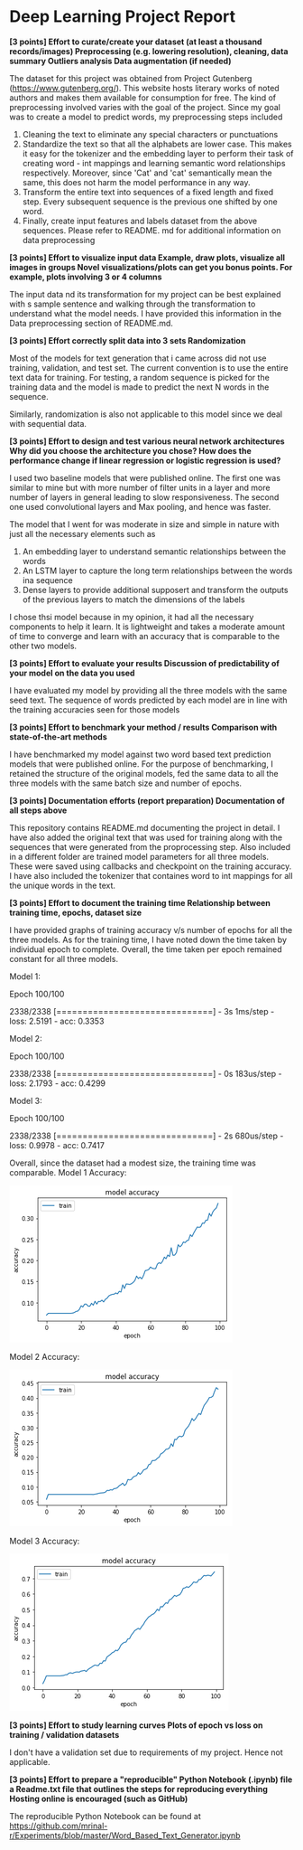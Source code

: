 # Deep Learning Project Report

**[3 points] Effort to curate/create your dataset (at least a thousand records/images)
Preprocessing (e.g. lowering resolution), cleaning, data summary
Outliers analysis
Data augmentation (if needed)**



The dataset for this project was obtained from Project Gutenberg (https://www.gutenberg.org/). This website hosts literary works of noted authors and makes them available for consumption for free. The kind of preprocessing involved varies with the goal of the project. Since my goal was to create a model to predict words, my preprocessing steps included

1. Cleaning the text to eliminate any special characters or punctuations
2. Standardize the text so that all the alphabets are lower case. This makes it easy for the tokenizer and the embedding layer to perform their task of creating word - int mappings and learning semantic word relationships respectively. Moreover, since 'Cat' and 'cat' semantically mean the same, this does not harm the model performance in any way.
3. Transform the entire text into sequences of a fixed length and fixed step. Every subsequent sequence is the previous one shifted by one word.
4. Finally, create input features and labels dataset from the above sequences. 
Please refer to README. md for additional information on data preprocessing



**[3 points] Effort to visualize input data
Example, draw plots, visualize all images in groups
Novel visualizations/plots can get you bonus points. For example, plots involving 3 or 4 columns**



The input data nd its transformation for my project can be best explained with s sample sentence and walking through the transformation to understand what the model needs. I have provided this information in the Data preprocessing section of README.md.



**[3 points] Effort correctly split data into 3 sets
Randomization**



Most of the models for text generation that i came across did not use training, validation, and test set. The current convention is to use the entire text data for training. For testing, a random sequence is picked for the training data and the model is made to predict the next N words in the sequence. 

Similarly, randomization is also not applicable to this model since we deal with sequential data.



**[3 points] Effort to design and test various neural network architectures
Why did you choose the architecture you chose?
How does the performance change if linear regression or logistic regression is used?**



I used two baseline models that were published online. The first one was similar to mine but with more number of filter units in a layer and more number of layers in general leading to slow responsiveness. The second one used convolutional layers and Max pooling, and hence was faster.

The model that I went for was moderate in size and simple in nature with just all the necessary elements such as 

1. An embedding layer to understand semantic relationships between the words
2. An LSTM layer to capture the long term relationships between the words ina sequence
3. Dense layers to provide additional supposert and transform the outputs of the previous layers to match the dimensions of the labels

I chose thsi model because in my opinion, it had all the necessary components to help it learn. It is lightweight and takes a moderate amount of time to converge and learn with an accuracy that is comparable to the other two models.



**[3 points] Effort to evaluate your results
Discussion of predictability of your model on the data you used**



I have evaluated my model by providing all the three models with the same seed text. The sequence of words predicted by each model are in line with the training accuracies seen for those models



**[3 points] Effort to benchmark your method / results
Comparison with state-of-the-art methods**



I have benchmarked my model against two word based text prediction models that were published online. For the purpose of benchmarking, I retained the structure of the original models, fed the same data to all the three models with the same batch size and number of epochs.



**[3 points] Documentation efforts (report preparation)
Documentation of all steps above**



This repository contains README.md documenting the project in detail. I have also added the original text that was used for training along with the sequences that were generated from the proprocessing step. Also included in a different folder are trained model parameters for all three models. These were saved using callbacks and checkpoint on the training accuracy. I have also included the tokenizer that containes word to int mappings for all the unique words in the text.



**[3 points] Effort to document the training time
Relationship between training time, epochs, dataset size**



I have provided graphs of training accuracy v/s number of epochs for all the three models. As for the training time, I have noted down the time taken by individual epoch to complete. Overall, the time taken per epoch remained constant for all three models.

Model 1:

Epoch 100/100

2338/2338 [==============================] - 3s 1ms/step - loss: 2.5191 - acc: 0.3353

Model 2:

Epoch 100/100

2338/2338 [==============================] - 0s 183us/step - loss: 2.1793 - acc: 0.4299

Model 3:

Epoch 100/100

2338/2338 [==============================] - 2s 680us/step - loss: 0.9978 - acc: 0.7417

Overall, since the dataset had a modest size, the training time was comparable.
Model 1 Accuracy: 

![alt text](https://github.com/mrinal-r/Experiments/blob/master/metrics-images/model1_acc.png "Model 1 Accuracy")


Model 2 Accuracy: 

![alt text](https://github.com/mrinal-r/Experiments/blob/master/metrics-images/model2_acc.png "Model 2 Accuracy")


Model 3 Accuracy: 

![alt text](https://github.com/mrinal-r/Experiments/blob/master/metrics-images/model3_acc.png "Model 3 Accuracy")



**[3 points] Effort to study learning curves
Plots of epoch vs loss on training / validation datasets**



I don't have a validation set due to requirements of my project. Hence not applicable.



**[3 points] Effort to prepare a "reproducible" Python Notebook (.ipynb) file
a Readme.txt file that outlines the steps for reproducing everything
Hosting online is encouraged (such as GitHub)**



The reproducible Python Notebook can be found at https://github.com/mrinal-r/Experiments/blob/master/Word_Based_Text_Generator.ipynb




